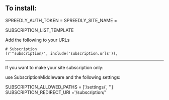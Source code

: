To install:
-----------

SPREEDLY_AUTH_TOKEN = 
SPREEDLY_SITE_NAME = 

SUBSCRIPTION_LIST_TEMPLATE

Add the following to your URLs

    # Subscription
    (r'^subscription/', include('subscription.urls')),


----

If you want to make your site subscription only:

use SubscriptionMiddleware and the following settings:

SUBSCRIPTION_ALLOWED_PATHS = ['/settings/', '']
SUBSCRIPTION_REDIRECT_URI ='/subscription/'